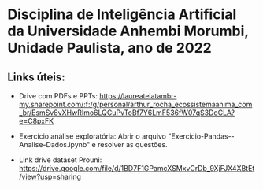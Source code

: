 # Disciplina de Inteligência Artificial da Universidade Anhembi Morumbi, Unidade Paulista, ano de 2022

## Links úteis:

 - Drive com PDFs e PPTs: https://laureatelatambr-my.sharepoint.com/:f:/g/personal/arthur_rocha_ecossistemaanima_com_br/EsmSv8vXHwRImo6LQCuPvToBf7Y6LmF536fW07qS3DoCLA?e=C8pxFK

 - Exercício análise exploratória: Abrir o arquivo "Exercicio-Pandas--Analise-Dados.ipynb" e resolver as questões.

 - Link drive dataset Prouni: https://drive.google.com/file/d/1BD7F1GPamcXSMxvCrDb_9XjFJX4XBtEt/view?usp=sharing
